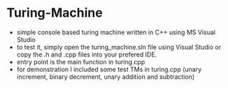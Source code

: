 Turing-Machine
==============

- simple console based turing machine written in C++ using MS Visual Studio
- to test it, simply open the turing_machine.sln file using Visual Studio or copy the .h and .cpp files into your prefered IDE.
- entry point is the main function in turing.cpp
- for demonstration I included some test TMs in turing.cpp (unary increment, binary decrement, unary addition and subtraction)